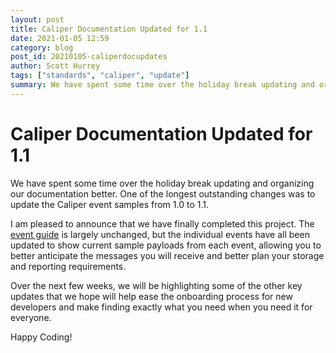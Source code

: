 ```yaml
---
layout: post
title: Caliper Documentation Updated for 1.1
date: 2021-01-05 12:59
category: blog
post_id: 20210105-caliperdocupdates
author: Scott Hurrey
tags: ["standards", "caliper", "update"]
summary: We have spent some time over the holiday break updating and organizing our documentation better. One of the longest outstanding changes was to update the Caliper event samples from 1.0 to 1.1.
---
```


# Caliper Documentation Updated for 1.1

We have spent some time over the holiday break updating and organizing our documentation better. One of the longest outstanding changes was to update the Caliper event samples from 1.0 to 1.1.

I am pleased to announce that we have finally completed this project. The [event guide](https://docs.anthology.com/docs/Standards/Caliper/events/caliper-events-guide) is largely unchanged, but the individual events have all been updated to show current sample payloads from each event, allowing you to better anticipate the messages you will receive and better plan your storage and reporting requirements.

Over the next few weeks, we will be highlighting some of the other key updates that we hope will help ease the onboarding process for new developers and make finding exactly what you need when you need it for everyone.

Happy Coding!
